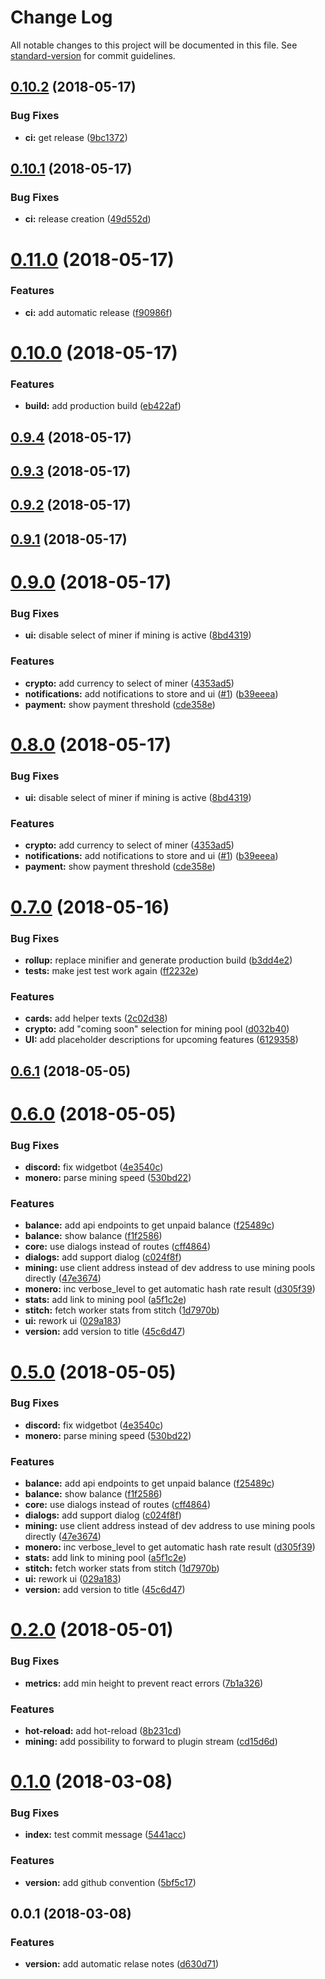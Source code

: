 # Change Log

All notable changes to this project will be documented in this file. See [standard-version](https://github.com/conventional-changelog/standard-version) for commit guidelines.

<a name="0.10.2"></a>
## [0.10.2](https://github.com/lmachens/raccoon-miner/compare/v0.10.1...v0.10.2) (2018-05-17)


### Bug Fixes

* **ci:** get release ([9bc1372](https://github.com/lmachens/raccoon-miner/commit/9bc1372))



<a name="0.10.1"></a>
## [0.10.1](https://github.com/lmachens/raccoon-miner/compare/v0.11.0...v0.10.1) (2018-05-17)


### Bug Fixes

* **ci:** release creation ([49d552d](https://github.com/lmachens/raccoon-miner/commit/49d552d))



<a name="0.11.0"></a>
# [0.11.0](https://github.com/lmachens/raccoon-miner/compare/v0.10.0...v0.11.0) (2018-05-17)


### Features

* **ci:** add automatic release ([f90986f](https://github.com/lmachens/raccoon-miner/commit/f90986f))



<a name="0.10.0"></a>
# [0.10.0](https://github.com/lmachens/raccoon-miner/compare/v0.9.4...v0.10.0) (2018-05-17)


### Features

* **build:** add production build ([eb422af](https://github.com/lmachens/raccoon-miner/commit/eb422af))



<a name="0.9.4"></a>
## [0.9.4](https://github.com/lmachens/raccoon-miner/compare/v0.9.3...v0.9.4) (2018-05-17)



<a name="0.9.3"></a>
## [0.9.3](https://github.com/lmachens/raccoon-miner/compare/v0.9.2...v0.9.3) (2018-05-17)



<a name="0.9.2"></a>
## [0.9.2](https://github.com/lmachens/raccoon-miner/compare/v0.9.1...v0.9.2) (2018-05-17)



<a name="0.9.1"></a>
## [0.9.1](https://github.com/lmachens/raccoon-miner/compare/v0.9.0...v0.9.1) (2018-05-17)



<a name="0.9.0"></a>
# [0.9.0](https://github.com/lmachens/raccoon-miner/compare/v0.7.0...v0.9.0) (2018-05-17)


### Bug Fixes

* **ui:** disable select of miner if mining is active ([8bd4319](https://github.com/lmachens/raccoon-miner/commit/8bd4319))


### Features

* **crypto:** add currency to select of miner ([4353ad5](https://github.com/lmachens/raccoon-miner/commit/4353ad5))
* **notifications:** add notifications to store and ui ([#1](https://github.com/lmachens/raccoon-miner/issues/1)) ([b39eeea](https://github.com/lmachens/raccoon-miner/commit/b39eeea))
* **payment:** show payment threshold ([cde358e](https://github.com/lmachens/raccoon-miner/commit/cde358e))



<a name="0.8.0"></a>
# [0.8.0](https://github.com/lmachens/raccoon-miner/compare/v0.7.0...v0.8.0) (2018-05-17)


### Bug Fixes

* **ui:** disable select of miner if mining is active ([8bd4319](https://github.com/lmachens/raccoon-miner/commit/8bd4319))


### Features

* **crypto:** add currency to select of miner ([4353ad5](https://github.com/lmachens/raccoon-miner/commit/4353ad5))
* **notifications:** add notifications to store and ui ([#1](https://github.com/lmachens/raccoon-miner/issues/1)) ([b39eeea](https://github.com/lmachens/raccoon-miner/commit/b39eeea))
* **payment:** show payment threshold ([cde358e](https://github.com/lmachens/raccoon-miner/commit/cde358e))



<a name="0.7.0"></a>
# [0.7.0](https://github.com/lmachens/raccoon-miner/compare/v0.6.1...v0.7.0) (2018-05-16)


### Bug Fixes

* **rollup:** replace minifier and generate production build ([b3dd4e2](https://github.com/lmachens/raccoon-miner/commit/b3dd4e2))
* **tests:** make jest test work again ([ff2232e](https://github.com/lmachens/raccoon-miner/commit/ff2232e))


### Features

* **cards:** add helper texts ([2c02d38](https://github.com/lmachens/raccoon-miner/commit/2c02d38))
* **crypto:** add "coming soon" selection for mining pool ([d032b40](https://github.com/lmachens/raccoon-miner/commit/d032b40))
* **UI:** add placeholder descriptions for upcoming features ([6129358](https://github.com/lmachens/raccoon-miner/commit/6129358))



<a name="0.6.1"></a>
## [0.6.1](https://github.com/lmachens/raccoon-miner/compare/v0.6.0...v0.6.1) (2018-05-05)



<a name="0.6.0"></a>
# [0.6.0](https://github.com/lmachens/raccoon-miner/compare/v0.2.0...v0.6.0) (2018-05-05)


### Bug Fixes

* **discord:** fix widgetbot ([4e3540c](https://github.com/lmachens/raccoon-miner/commit/4e3540c))
* **monero:** parse mining speed ([530bd22](https://github.com/lmachens/raccoon-miner/commit/530bd22))


### Features

* **balance:** add api endpoints to get unpaid balance ([f25489c](https://github.com/lmachens/raccoon-miner/commit/f25489c))
* **balance:** show balance ([f1f2586](https://github.com/lmachens/raccoon-miner/commit/f1f2586))
* **core:** use dialogs instead of routes ([cff4864](https://github.com/lmachens/raccoon-miner/commit/cff4864))
* **dialogs:** add support dialog ([c024f8f](https://github.com/lmachens/raccoon-miner/commit/c024f8f))
* **mining:** use client address instead of dev address to use mining pools directly ([47e3674](https://github.com/lmachens/raccoon-miner/commit/47e3674))
* **monero:** inc verbose_level to get automatic hash rate result ([d305f39](https://github.com/lmachens/raccoon-miner/commit/d305f39))
* **stats:** add link to mining pool ([a5f1c2e](https://github.com/lmachens/raccoon-miner/commit/a5f1c2e))
* **stitch:** fetch worker stats from stitch ([1d7970b](https://github.com/lmachens/raccoon-miner/commit/1d7970b))
* **ui:** rework ui ([029a183](https://github.com/lmachens/raccoon-miner/commit/029a183))
* **version:** add version to title ([45c6d47](https://github.com/lmachens/raccoon-miner/commit/45c6d47))



<a name="0.5.0"></a>
# [0.5.0](https://github.com/lmachens/raccoon-miner/compare/v0.2.0...v0.5.0) (2018-05-05)


### Bug Fixes

* **discord:** fix widgetbot ([4e3540c](https://github.com/lmachens/raccoon-miner/commit/4e3540c))
* **monero:** parse mining speed ([530bd22](https://github.com/lmachens/raccoon-miner/commit/530bd22))


### Features

* **balance:** add api endpoints to get unpaid balance ([f25489c](https://github.com/lmachens/raccoon-miner/commit/f25489c))
* **balance:** show balance ([f1f2586](https://github.com/lmachens/raccoon-miner/commit/f1f2586))
* **core:** use dialogs instead of routes ([cff4864](https://github.com/lmachens/raccoon-miner/commit/cff4864))
* **dialogs:** add support dialog ([c024f8f](https://github.com/lmachens/raccoon-miner/commit/c024f8f))
* **mining:** use client address instead of dev address to use mining pools directly ([47e3674](https://github.com/lmachens/raccoon-miner/commit/47e3674))
* **monero:** inc verbose_level to get automatic hash rate result ([d305f39](https://github.com/lmachens/raccoon-miner/commit/d305f39))
* **stats:** add link to mining pool ([a5f1c2e](https://github.com/lmachens/raccoon-miner/commit/a5f1c2e))
* **stitch:** fetch worker stats from stitch ([1d7970b](https://github.com/lmachens/raccoon-miner/commit/1d7970b))
* **ui:** rework ui ([029a183](https://github.com/lmachens/raccoon-miner/commit/029a183))
* **version:** add version to title ([45c6d47](https://github.com/lmachens/raccoon-miner/commit/45c6d47))



<a name="0.2.0"></a>
# [0.2.0](https://github.com/lmachens/raccoon-miner/compare/v0.1.0...v0.2.0) (2018-05-01)


### Bug Fixes

* **metrics:** add min height to prevent react errors ([7b1a326](https://github.com/lmachens/raccoon-miner/commit/7b1a326))


### Features

* **hot-reload:** add hot-reload ([8b231cd](https://github.com/lmachens/raccoon-miner/commit/8b231cd))
* **mining:** add possibility to forward to plugin stream ([cd15d6d](https://github.com/lmachens/raccoon-miner/commit/cd15d6d))



<a name="0.1.0"></a>

# [0.1.0](https://github.com/lmachens/raccoon-miner/compare/v0.0.1...v0.1.0) (2018-03-08)

### Bug Fixes

* **index:** test commit message ([5441acc](https://github.com/lmachens/raccoon-miner/commit/5441acc))

### Features

* **version:** add github convention ([5bf5c17](https://github.com/lmachens/raccoon-miner/commit/5bf5c17))

<a name="0.0.1"></a>

## 0.0.1 (2018-03-08)

### Features

* **version:** add automatic relase notes ([d630d71](https://github.com/lmachens/raccoon-miner/commit/d630d71))
